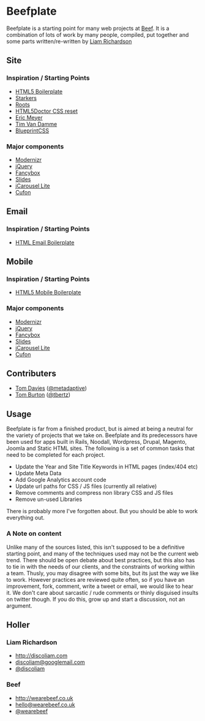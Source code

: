 #  Beefplate

Beefplate is a starting point for many web projects at [Beef](http://www.wearebeef.co.uk). It is a combination of lots of work by many people, compiled, put together and some parts written/re-written by [Liam Richardson](http://www.discoliam.com)

## Site

###  Inspiration / Starting Points 

* [HTML5 Boilerplate](http://html5boilerplate.com)
* [Starkers](http://starkerstheme.com)
* [Roots](http://www.rootstheme.com)
* [HTML5Doctor CSS reset](http://html5doctor.com)
* [Eric Meyer](http://meyerweb.com/)
* [Tim Van Damme](http://maxvoltar.com/)
* [BlueprintCSS](http://www.blueprintcss.org)

### Major components

* [Modernizr](http://www.modernizr.com/)
* [jQuery](http://jquery.com/)
* [Fancybox](http://fancybox.net/)
* [Slides](http://slidesjs.com/)
* [jCarousel Lite](http://www.gmarwaha.com/jquery/jcarousellite/)
* [Cufon](http://cufon.shoqolate.com)

## Email

###  Inspiration / Starting Points 

* [HTML Email Boilerplate](http://htmlemailboilerplate.com)

## Mobile 

###  Inspiration / Starting Points 

* [HTML5 Mobile Boilerplate](http://html5boilerplate.com/mobile/)

### Major components

* [Modernizr](http://www.modernizr.com/)
* [jQuery](http://jquery.com/)
* [Fancybox](http://fancybox.net/)
* [Slides](http://slidesjs.com/)
* [jCarousel Lite](http://www.gmarwaha.com/jquery/jcarousellite/)
* [Cufon](http://cufon.shoqolate.com)

## Contributers 

* [Tom Davies](http://github.com/tomdavies) ([@metadaptive](http://twitter.com/metadaptive))
* [Tom Burton](http://bigblueyonder.co.uk/) ([@tbertz](http://twitter.com/tbertz))

## Usage
Beefplate is far from a finished product, but is aimed at being a neutral for the variety of projects that we take on. Beefplate and its predecessors have been used for apps built in Rails, Noodall, Wordpress, Drupal, Magento, Joomla and Static HTML sites. The following is a set of common tasks that need to be completed for each project. 

* Update the Year and Site Title Keywords in HTML pages (index/404 etc)
* Update Meta Data
* Add Google Analytics account code
* Update url paths for CSS / JS files (currently all relative)
* Remove comments and compress non library CSS and JS files
* Remove un-used Libraries

There is probably more I've forgotten about. But you should be able to work everything out.

### A Note on content

Unlike many of the sources listed, this isn't supposed to be a definitive starting point, and many of the techniques used may not be the current web trend. There should be open debate about best practices, but this also has to tie in with the needs of our clients, and the constraints of working within a team. Thusly, you may disagree with some bits, but its just the way we like to work. However practices are reviewed quite often, so if you have an improvement, fork, comment, write a tweet or email, we would like to hear it. We don't care about sarcastic / rude comments or thinly disguised insults on twitter though. If you do this, grow up and start a discussion, not an argument.

## Holler

### Liam Richardson

* http://discoliam.com
* discoliam@googlemail.com
* [@discoliam](http://twitter.com/discoliam)

### Beef

* http://wearebeef.co.uk
* hello@wearebeef.co.uk
* [@wearebeef](http://twitter.com/wearebeef)
